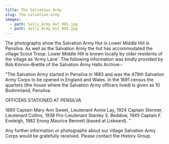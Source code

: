 ```yaml
---
title: The Salvation Army
slug: the-salvation-army
images:
  - path: Sally_Army_Hut_001.jpg
  - path: Sally_Army_Hut_002.jpg
---
```


The photographs show the Salvation Army Hut in Lower Middle Hill in Pensilva. As well as the Salvation Army the hut has accommodated the village Scout Troop. Lower Middle Hill is known locally by older residents of the village as 'Army Lane'. The following information was kindly provided by Rob Kinnon-Brettle of the Salvation Army Halls Archive:-

"The Salvation Army started in Pensilva in 1883 and was the 479th Salvation Army Corps to be opened in England and Wales. In the 1891 census the quarters (the house where the Salvation Army officers lived) is given as 10 Bodminland, Pensilva.

OFFICERS STATIONED AT PENSILVA

1890 Captain Mary Ann Sweet, Lieutenant Annie Lay,
1924 Captain Stenner, Lieutenant Collins,
1938 Pro-Lieutenant Stanley S. Beddow,
1945 Captain F. Eveleigh,
1982 Envoy Maurice Bennett (based at Liskeard). "

Any further information or photographs about our village Salvation Army Corps would be gratefully received. Please contact the History Group.
